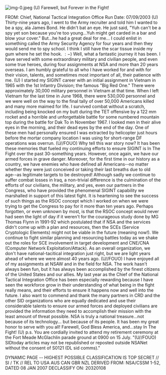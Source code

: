 ![img-0.jpeg](img-0.jpeg)
(U) Farewell, but Forever in the Fight!

FROM:
Chief, National Tactical Integration Office
Run Date: 07/09/2003
(U) Thirty-nine years ago, I went to the Army recruiter and told him I wanted to be a spy, ala James Bond. He didn't bat an eye. He just said, "Yuh can't be a spy yet son because you're too young...Yuh might get carded in a bar and blow your cover." But...he had a great deal for me... I could enlist in something called the Army Security Agency for four years and then they would send me to spy school. I think I still have the scar tissue inside my gum where he set the hook. $:-)$ Well, what a fantastic journey it has been. I have served with some extraordinary military and civilian people, and even some true heroes, during four assignments at NSA and more than 20 years overseas. I am humbly grateful to all who I have worked for and with for their vision, talents, and sometimes most important of all, their patience with me.
(U) I started my SIGINT career with an initial assignment in Vietnam in 1965 with the 1st Infantry Division; the famous "Big Red One." There were approximately 30,000 military personnel in Vietnam at that time. When I left Vietnam for the last time in June 1968, there were 530,000 personnel and we were well on the way to the final tally of over 50,000 Americans killed and many more maimed for life. I survived combat without a scratch, including being knocked on my butt during the TET offensive by a 122 mm rocket and a horrible and unforgettable battle for some numbered mountain top during the battle for Dak To in November 1967. I looked men in their alive eyes in the morning, and their dead eyes by the end of the day. One of these men had personally ensured I was extracted by helicopter just hours before the mortar company location I was using for short-range DF operations was overrun.
(U//FOUO) Why tell this war story now? It has been these memories that fueled my continuing efforts to ensure SIGINT is In The Fight over the past 30-something years. However, once again, we have our armed forces in grave danger. Moreover, for the first time in our history as a country, we have enemies who have defined all Americans--no matter whether they were just conceived or taking their last breaths due to old age--as legitimate targets to be destroyed! Although sadly we continue to suffer combat losses in Iraq, a non-trivial difference is the culmination of the efforts of our civilians, the military, and yes, even our partners in the Congress, who have provided the phenomenal SIGINT capability we marshalled in support of this latest fight. It is heartening to see the success of such things as the RSOC concept which I worked on when we were trying to get the Congress to pay for it more than ten years ago. Perhaps forgotten, or even unknown by most, is that the RSOC concept would never had seen the light of day if it weren't for the courageous study done by MG Thomas Flynn in 1991-92 which postulated that if NSA and the services didn't come up with a plan and resources, then the SCEs (Service Cryptologic Elements) might not be viable in the future (meaning now!). We continue to fight similar planning and resourcing battles today as we shake out the roles for SCE involvement in target development and CNE/CNA (Computer Network Exploitation/Attack). As an overall organization, we don't have national-tacitical integration just right, but we are light years ahead of where we were almost 40 years ago.
(U//FOUO) I have enjoyed all of my assignments at NSAW and in the field for NSA. The work hasn't always been fun, but it has always been accomplished by the finest citizens of the United States and our allies. My last year as the Chief of the National Tactical Integration Office has been especially rewarding because I have seen the workforce grow in their understanding of what being in the fight really means, and their efforts to ensure it happens now and well into the future. I also want to commend and thank the many partners in CRD and the other SID organizations who are equally dedicated and use their considerable talents to ensure our armed forces and deployed civilians are provided the information they need to accomplish their mission with the least amount of threat possible. NSA is truly a national treasure...not because of its technology... but because of its people. It has been my great honor to serve with you all! Farewell, God Bless America, and...stay In The Fight!
(U) p.s. You are cordially invited to attend my retirement ceremony at the Fort Meade McGlachlin parade ground at 0900 on 15 July.
"(U//FOUO) SIDtoday articles may not be republished or reposted outside NSANet without the consent of S0121 (DL sid comms)."

DYNAMIC PAGE -- HIGHEST POSSIBLE CLASSIFICATION IS
TOP SECRET // SI / TK // REL TO USA AUS CAN GBR NZL
DERIVED FROM: NSA/CSSM 1-52, DATED 08 JAN 2007 DECLASSIFY ON: 20320108
